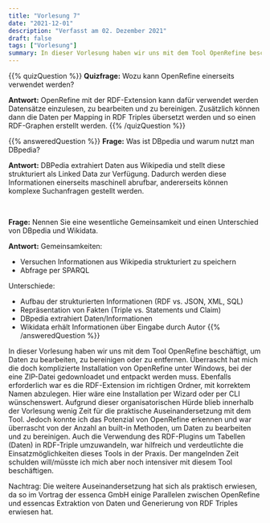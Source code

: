 ```yaml
---
title: "Vorlesung 7"
date: "2021-12-01"
description: "Verfasst am 02. Dezember 2021"
draft: false
tags: ["Vorlesung"]
summary: In dieser Vorlesung haben wir uns mit dem Tool OpenRefine beschäftigt, um Daten zu bearbeiten, zu bereinigen oder zu entfernen. Überrascht hat mich die doch komplizierte Installation von OpenRefine unter Windows, wo eine ZIP-Datei gedownloadet und entpackt werden muss und die RDF-Extension im richtigen Ordner, mit richtigem Namen abzulegen war. Hier wäre eine Installation per Wizard oder per CLI wünschenswert. Leider hat dieser Teil auch den Großteil der Vorlesung in Anspruch genommen, sodass wenig Zeit für die praktische Auseinandersetzung mit dem Tool an sich blieb. Jedoch konnte ich das Potenzial von OpenRefine erkennen und war überrascht von der Anzahl an built-in Methoden, um die Daten zu bearbeiten und zu bereinigen. Auch die Verwendung des RDF-Plugins um die Tabelle (Daten) in RDF-Triple umzuwandeln, war hilfreich und verdeutlichte die Einsatzmöglichkeiten dieses Tools in der Praxis. Der mangelnden Zeit schulden will/müsste ich mich aber noch intensiver mit diesem Tool beschäftigen."
---
```


{{% quizQuestion %}}
**Quizfrage:** Wozu kann OpenRefine einerseits verwendet werden?

**Antwort:** OpenRefine mit der RDF-Extension kann dafür verwendet werden Datensätze einzulesen, zu bearbeiten und zu bereinigen. Zusätzlich können dann die Daten per Mapping in RDF Triples übersetzt werden und so einen RDF-Graphen erstellt werden.
{{% /quizQuestion %}}

{{% answeredQuestion %}}
**Frage:** Was ist DBpedia und warum nutzt man DBpedia?

**Antwort:** DBPedia extrahiert Daten aus Wikipedia und stellt diese strukturiert als Linked Data zur Verfügung. Dadurch werden diese Informationen einerseits maschinell abrufbar, andererseits können komplexe Suchanfragen gestellt werden.

 

**Frage:** Nennen Sie eine wesentliche Gemeinsamkeit und einen Unterschied von DBpedia
und Wikidata.

**Antwort:** 
Gemeinsamkeiten:
- Versuchen Informationen aus Wikipedia strukturiert zu speichern
- Abfrage per SPARQL


Unterschiede:
- Aufbau der strukturierten Informationen (RDF vs. JSON, XML, SQL)
- Repräsentation von Fakten (Triple vs. Statements und Claim)
- DBpedia extrahiert Daten/Informationen
- Wikidata erhält Informationen über Eingabe durch Autor
{{% /answeredQuestion %}}

In dieser Vorlesung haben wir uns mit dem Tool OpenRefine beschäftigt, um Daten zu bearbeiten, zu bereinigen oder zu entfernen. Überrascht hat mich die doch komplizierte Installation von OpenRefine unter Windows, bei der eine ZIP-Datei gedownloadet und entpackt werden muss. Ebenfalls erforderlich war es die RDF-Extension im richtigen Ordner, mit korrektem Namen abzulegen. Hier wäre eine Installation per Wizard oder per CLI wünschenswert. Aufgrund dieser organisatorischen Hürde blieb innerhalb der Vorlesung wenig Zeit für die praktische Auseinandersetzung mit dem Tool. Jedoch konnte ich das Potenzial von OpenRefine erkennen und war überrascht von der Anzahl an built-in Methoden, um Daten zu bearbeiten und zu bereinigen. Auch die Verwendung des RDF-Plugins um Tabellen (Daten) in RDF-Triple umzuwandeln, war hilfreich und verdeutlichte die Einsatzmöglichkeiten dieses Tools in der Praxis. Der mangelnden Zeit schulden will/müsste ich mich aber noch intensiver mit diesem Tool beschäftigen.

Nachtrag: Die weitere Auseinandersetzung hat sich als praktisch erwiesen, da so im Vortrag der essenca GmbH einige Parallelen zwischen OpenRefine und essencas Extraktion von Daten und Generierung von RDF Triples erwiesen hat.
